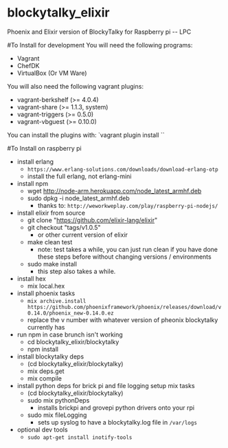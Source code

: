 # blockytalky_elixir
Phoenix and Elixir version of BlockyTalky for Raspberry pi -- LPC

#To Install for development
You will need the following programs:
- Vagrant
- ChefDK
- VirtualBox (Or VM Ware)

You will also need the following vagrant plugins:
- vagrant-berkshelf (>= 4.0.4)
- vagrant-share     (>= 1.1.3, system)
- vagrant-triggers  (>= 0.5.0)
- vagrant-vbguest   (>= 0.10.0)

You can install the plugins with: `vagrant plugin install <plugin-name>``

#To Install on raspberry pi
- install erlang
  - `https://www.erlang-solutions.com/downloads/download-erlang-otp`
  - install the full erlang, not erlang-mini
- install npm
  - wget http://node-arm.herokuapp.com/node_latest_armhf.deb
  - sudo dpkg -i node_latest_armhf.deb
    - thanks to: `http://weworkweplay.com/play/raspberry-pi-nodejs/`
- install elixir from source
  - git clone "https://github.com/elixir-lang/elixir"
  - git checkout "tags/v1.0.5"
    - or other current version of elixir
  - make clean test
    - note: test takes a while, you can just run clean if you have done these steps before without changing versions / environments
  - sudo make install
    - this step also takes a while.
- install hex
  - mix local.hex
- install phoenix tasks
  - `mix archive.install https://github.com/phoenixframework/phoenix/releases/download/v0.14.0/phoenix_new-0.14.0.ez`
  - replace the v number with whatever version of pheonix blockytalky currently has
- run npm in case brunch isn't working
  - cd blockytalky_elixir/blockytalky
  - npm install
- install blockytalky deps
  - (cd blockytalky_elixir/blockytalky)
  - mix deps.get
  - mix compile
- install python deps for brick pi and file logging setup  mix tasks
  - (cd blockytalky_elixir/blockytalky)
  - sudo mix pythonDeps
    - installs brickpi and grovepi python drivers onto your rpi
  - sudo mix fileLogging
    - sets up syslog to have a blockytalky.log file in `/var/logs`
- optional dev tools
  - `sudo apt-get install inotify-tools`
